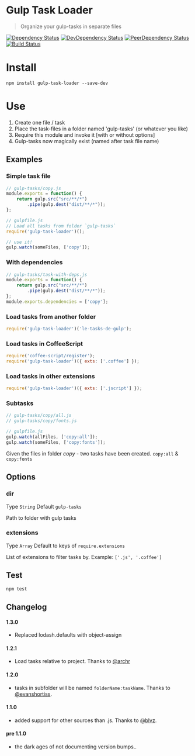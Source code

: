 Gulp Task Loader
================

> Organize your gulp-tasks in separate files

[![Dependency Status](https://david-dm.org/hontas/gulp-task-loader.svg)](https://david-dm.org/hontas/gulp-task-loader)
[![DevDependency Status](https://david-dm.org/hontas/gulp-task-loader/dev-status.svg)](https://david-dm.org/hontas/gulp-task-loader#info=devDependencies)
[![PeerDependency Status](https://david-dm.org/hontas/gulp-task-loader/peer-status.svg)](https://david-dm.org/hontas/gulp-task-loader#info=peerDependencies)
[![Build Status](https://travis-ci.org/hontas/gulp-task-loader.svg?branch=master)](https://travis-ci.org/hontas/gulp-task-loader)

# Install

```shell
npm install gulp-task-loader --save-dev
```

# Use

1. Create one file / task
2. Place the task-files in a folder named 'gulp-tasks' (or whatever you like)
3. Require this module and invoke it [with or without options]
4. Gulp-tasks now magically exist (named after task file name)

## Examples

### Simple task file
```js
// gulp-tasks/copy.js
module.exports = function() {
	return gulp.src("src/**/*")
		.pipe(gulp.dest("dist/**/*"));
};
```

```js
// gulpfile.js
// Load all tasks from folder `gulp-tasks`
require('gulp-task-loader')();

// use it!
gulp.watch(someFiles, ['copy']);
```

### With dependencies
```js
// gulp-tasks/task-with-deps.js
module.exports = function() {
    return gulp.src("src/**/*")
        .pipe(gulp.dest("dist/**/*"));
};
module.exports.dependencies = ['copy'];
```

### Load tasks from another folder
```js
require('gulp-task-loader')('le-tasks-de-gulp');
```

### Load tasks in CoffeeScript
```js
require('coffee-script/register');
require('gulp-task-loader')({ exts: ['.coffee'] });
```

### Load tasks in other extensions
```js
require('gulp-task-loader')({ exts: ['.jscript'] });
```

### Subtasks

```js
// gulp-tasks/copy/all.js
// gulp-tasks/copy/fonts.js

// gulpfile.js
gulp.watch(allFiles, ['copy:all']);
gulp.watch(someFiles, ['copy:fonts']);
```

Given the files in folder *copy* - two tasks have been created. `copy:all` & `copy:fonts`

## Options

### dir
Type `String` Default `gulp-tasks`

Path to folder with gulp tasks

### extensions
Type `Array` Default to keys of `require.extensions`

List of extensions to filter tasks by. Example: `['.js', '.coffee']`

## Test

```sh
npm test
```

## Changelog

#### 1.3.0
* Replaced lodash.defaults with object-assign

#### 1.2.1
* Load tasks relative to project. Thanks to [@archr](https://github.com/archr)

#### 1.2.0

* tasks in subfolder will be named `folderName:taskName`. Thanks to [@evanshortiss](https://github.com/evanshortiss).

#### 1.1.0

* added support for other sources than .js. Thanks to [@blvz](https://github.com/blvz).

#### pre 1.1.0

* the dark ages of not documenting version bumps..
